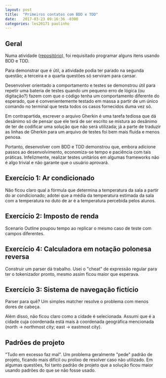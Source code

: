 ```yaml
---
layout: post
title:  "Primeiros contatos com BDD e TDD"
date:   2017-03-23 09:16:36 -0300
categories: les20171 paulinho
---
```


## Geral

Numa atividade ([repositório](https://github.com/adlerosn/exLes1)), foi requisitado programar alguns itens usando BDD e TDD.

Para demonstrar que é útil, a atividade podia ter parado na segunda questão; a terceira e a quarta questões só serviram para cansar.

Desenvolver orientado a comportamento e testes se demonstrou útil para repetir uma bateria de testes quando um pequeno erro de lógica (ou digitação?) fazem com que o código tenha um comportamento diferente do esperado, que é convenientemente testado em massa a partir de um único comando no terminal que testa todos os casos fornecidos duma vez só.

Em contrapartida, escrever o arquivo Gherkin é uma tarefa tediosa que dá desânimo só de pensar que ele terá de ser escrito se mistura ao desânimo de ter de codificar uma solução que não será utilizada; já a parte de traduzir as linhas de Gherkin para um arquivo de testes foi bem mais fluida e menos penosa.

Portanto, desenvolver com BDD e TDD demonstrou que, embora adicione passos ao desenvolvimento, economiza-se tempo e paciência com tais práticas. Infelizmente, realizar testes unitários em algumas frameworks não é algo trivial e não garante que o usuário aprovará.

## Exercício 1: Ar condicionado

Não ficou claro qual a fórmula que determina a temperatura da sala a partir do ar condicionado; adotei que a média da temperatura estimada da sala com a temperatura no duto de ar é a temperatura percebida pelos alunos.

## Exercício 2: Imposto de renda

Scenario Outline poupou tempo ao replicar o mesmo caso de teste com campos diferentes.

## Exercício 4: Calculadora em notação polonesa reversa

Construir um parser dá trabalho. Usei o "cheat" de expressão regular para ter o tokenizador pronto, mesmo assim ficou maior que esperava.

## Exercício 3: Sistema de navegação fictício

Parser para quê? Um simples matcher resolve o problema com menos dores de cabeça.

Além disso, não ficou claro como a cidade é selecionada. Assumi que é a cidade cuja coordenada está mais à coordenada geográfica mencionada (north → northmost city; east → eastmost city).

## Padrões de projeto

"Tudo em excesso faz mal". Um problema geralmente "pede" padrão de projeto, ficando mais difícil ou prolixo de resolver caso não utilizado. Em algumas questões, foi tanto padrão de projeto que a solução ficou maior usando padrões do que se não fosse usado.